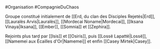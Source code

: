 #Organisation 
#CompagnieDuChaos 

Groupe constitué initialement de [[Erd, du clan des Disciples Rejetés|Erd]], [[Lauralès Arvis|Lauralès]], [[Mordecai Noname|Mordecai]], [[Iksana Vinaya|Iksana]], [[Ember]], [[Somnia]] et [[Zephira]].

Rejoints plus tard par [[Isis]] et [[Osiris]], puis [[Lossë Lapattë|Lossë]], [[Namemei aux Écailles d'Or|Namemei]] et enfin [[Casey Mirtek|Casey]].